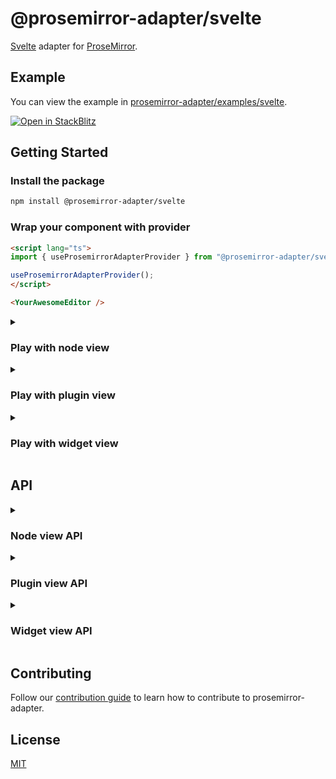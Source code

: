 # @prosemirror-adapter/svelte

[Svelte](https://svelte.dev/) adapter for [ProseMirror](https://prosemirror.net/).

## Example

You can view the example in [prosemirror-adapter/examples/svelte](../../examples/svelte/).

[![Open in StackBlitz](https://developer.stackblitz.com/img/open_in_stackblitz.svg)](https://stackblitz.com/github/Saul-Mirone/prosemirror-adapter/tree/main/examples/svelte)

## Getting Started

### Install the package

```bash
npm install @prosemirror-adapter/svelte
```

### Wrap your component with provider

```html
<script lang="ts">
import { useProsemirrorAdapterProvider } from "@prosemirror-adapter/svelte";

useProsemirrorAdapterProvider();
</script>

<YourAwesomeEditor />
```

<details>

<summary>

### Play with node view

</summary>

In this section we will implement a node view for paragraph node.

#### Build component for [node view](https://prosemirror.net/docs/ref/#view.NodeView)

```html
<script lang="ts">
import { useNodeViewContext } from "@prosemirror-adapter/svelte";
let selected = false;

const contentRef = useNodeViewContext('contentRef');
const selectedStore = useNodeViewContext('selected');
selectedStore.subscribe((value) => {
  selected = value;
})

</script>

<div use:contentRef class:selected={selected} />

<style>
.selected {
  outline: blue solid 1px;
}
</style>
```

#### Bind node view components with prosemirror

```html
<script lang="ts">
import { useNodeViewFactory } from '@prosemirror-adapter/svelte'
import Paragraph from './Paragraph.svelte'

const nodeViewFactory = useNodeViewFactory()

const editor = (element: HTMLElement) => {
  const editorView = new EditorView(element, {
    state: YourProsemirrorEditorState,
    nodeViews: {
      paragraph: nodeViewFactory({
        component: Paragraph,
        // Optional: add some options
        as: 'div',
        contentAs: 'p',
      }),
    },
  })
}
</script>

<div use:editor />
```

🚀 Congratulations! You have built your first svelte node view with prosemirror-adapter.

</details>

<details>

<summary>

### Play with plugin view

</summary>

In this section we will implement a plugin view that will display the size of the document.

#### Build component for [plugin view](https://prosemirror.net/docs/ref/#state.PluginView)

```html
<script lang="ts">
import { usePluginViewContext } from '@prosemirror-adapter/svelte'
const viewStore = usePluginViewContext('view');
let size = 0;

viewStore.subscribe(view => {
  size = view.state.doc.nodeSize;
})
</script>

<div>Size for document: { size }</div>
```

#### Bind plugin view components with prosemirror

```html
<script lang="ts">
import { usePluginViewFactory } from '@prosemirror-adapter/svelte'
import { Plugin } from 'prosemirror-state'
import Size from './Size.svelte'

const pluginViewFactory = usePluginViewFactory()

const editor = (element: HTMLElement) => {
  const editorView = new EditorView(element, {
    state: EditorState.create({
      schema: YourProsemirrorSchema,
      plugins: [
        new Plugin({
          view: pluginViewFactory({
            component: Size,
          }),
        }),
      ]
    })
  })
}
</script>

<div use:editor />
```

🚀 Congratulations! You have built your first svelte plugin view with prosemirror-adapter.

</details>

<details>

<summary>

### Play with widget view

</summary>

In this section we will implement a widget view that will add hashes for heading when selected.

#### Build component for [widget decoration view](https://prosemirror.net/docs/ref/#view.Decoration%5Ewidget)

```html
<script lang="ts">
  import { useWidgetViewContext } from '@prosemirror-adapter/svelte'

  const spec = useWidgetViewContext('spec')
  const level = spec?.level
  const hashes = Array(level || 0).fill('#').join('')
</script>

<span class="hash">{hashes}</span>

<style>
  .hash {
    color: blue;
    margin-right: 6px;
  }
</style>
```

#### Bind widget view components with prosemirror

```html
<script lang="ts">
import { useWidgetViewFactory } from '@prosemirror-adapter/svelte'
import { Plugin } from 'prosemirror-state'
import Hashes from './Hashes.svelte'

const widgetViewFactory = useWidgetViewFactory()

const editor = (element: HTMLElement) => {
  const getHashWidget = widgetViewFactory({
    as: 'i',
    component: Hashes,
  })

  const editorView = new EditorView(element, {
    state: EditorState.create({
      schema: YourProsemirrorSchema,
      plugins: [
        new Plugin({
          props: {
            decorations(state) {
              const { $from } = state.selection
              const node = $from.node()
              if (node.type.name !== 'heading')
                return DecorationSet.empty

              const widget = getHashWidget($from.before() + 1, {
                side: -1,
                level: node.attrs.level,
              })

              return DecorationSet.create(state.doc, [widget])
            },
          },
        }),
      ]
    })
  })
}
</script>

<div use:editor />
```

🚀 Congratulations! You have built your first svelte widget view with prosemirror-adapter.

</details>

## API

<details>

<summary>

### Node view API

</summary>

#### useNodeViewFactory: () => (options: NodeViewFactoryOptions) => NodeView

```ts
/* Copyright 2021, Prosemirror Adapter by Mirone. */
type DOMSpec = string | HTMLElement | ((node: Node) => HTMLElement)

interface NodeViewFactoryOptions {
  // Component
  component: SvelteComponent

  // The DOM element to use as the root node of the node view.
  as?: DOMSpec
  // The DOM element that contains the content of the node.
  contentAs?: DOMSpec

  // Overrides: this part is equal to properties of [NodeView](https://prosemirror.net/docs/ref/#view.NodeView)
  update?: (node: Node, decorations: readonly Decoration[], innerDecorations: DecorationSource) => boolean | void
  ignoreMutation?: (mutation: MutationRecord) => boolean | void
  selectNode?: () => void
  deselectNode?: () => void
  setSelection?: (anchor: number, head: number, root: Document | ShadowRoot) => void
  stopEvent?: (event: Event) => boolean
  destroy?: () => void

  // Called when the node view is updated.
  onUpdate?: () => void
}
```

#### useNodeViewContext: () => NodeViewContext

```ts
/* Copyright 2021, Prosemirror Adapter by Mirone. */
interface NodeViewContext {
  // The DOM element that contains the content of the node.
  contentRef: NodeViewContentRef

  // The prosemirror editor view.
  view: EditorView

  // Get prosemirror position of current node view.
  getPos: () => number

  // Set node.attrs of current node.
  setAttrs: (attrs: Attrs) => void

  // The prosemirror node for current node.
  node: Writable<Node>

  // The prosemirror decorations for current node.
  decorations: Writable<readonly Decoration[]>

  // The prosemirror inner decorations for current node.
  innerDecorations: Writable<DecorationSource>

  // Whether the node is selected.
  selected: Writable<boolean>
}
```

</details>

<details>

<summary>

### Plugin view API

</summary>

#### usePluginViewFactory: () => (options: PluginViewFactoryOptions) => PluginView

```ts
/* Copyright 2021, Prosemirror Adapter by Mirone. */
interface PluginViewFactoryOptions {
  // Component
  component: Component

  // The DOM element to use as the root node of the plugin view.
  // The `viewDOM` here means `EditorState.view.dom`.
  // By default, it will be `EditorState.view.dom.parentElement`.
  root?: (viewDOM: HTMLElement) => HTMLElement

  // Overrides: this part is equal to properties of [PluginView](https://prosemirror.net/docs/ref/#state.PluginView)
  update?: (view: EditorView, prevState: EditorState) => void
  destroy?: () => void
}
```

#### usePluginViewContext: () => PluginViewContext

```ts
/* Copyright 2021, Prosemirror Adapter by Mirone. */
interface PluginViewContext {
  // The prosemirror editor view.
  view: Writable<EditorView>

  // The previously prosemirror editor state.
  // Will be `undefined` when the plugin view is created.
  prevState: Writable<EditorState | undefined>
}
```

</details>

<details>

<summary>

### Widget view API

</summary>

#### useWidgetViewFactory: () => (options: WidgetViewFactoryOptions) => WidgetDecorationFactory

```ts
/* Copyright 2021, Prosemirror Adapter by Mirone. */
type WidgetDecorationFactory = (pos: number, spec?: WidgetDecorationSpec) => Decoration

interface WidgetViewFactoryOptions {
  // Component
  component: Component

  // The DOM element to use as the root node of the widget view.
  as: string | HTMLElement
}
```


#### useWidgetViewContext: () => WidgetViewContext

```ts
/* Copyright 2021, Prosemirror Adapter by Mirone. */
interface WidgetViewContext {
  // The prosemirror editor view.
  view: EditorView

  // Get the position of the widget.
  getPos: () => number | undefined

  // Get the [spec](https://prosemirror.net/docs/ref/#view.Decoration^widget^spec) of the widget.
  spec?: WidgetDecorationSpec
}
```

</details>

## Contributing

Follow our [contribution guide](../../CONTRIBUTING.md) to learn how to contribute to prosemirror-adapter.

## License

[MIT](../../LICENSE)
